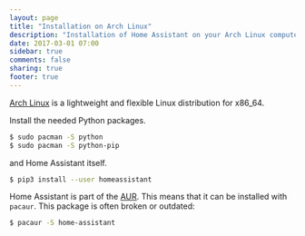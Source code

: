 ```yaml
---
layout: page
title: "Installation on Arch Linux"
description: "Installation of Home Assistant on your Arch Linux computer."
date: 2017-03-01 07:00
sidebar: true
comments: false
sharing: true
footer: true
---
```


[Arch Linux](https://www.archlinux.org/) is a lightweight and flexible Linux distribution for x86_64.

Install the needed Python packages.

```bash
$ sudo pacman -S python
$ sudo pacman -S python-pip
```

and Home Assistant itself.

```bash
$ pip3 install --user homeassistant
```

Home Assistant is part of the [AUR](https://aur.archlinux.org/packages/home-assistant/). This means that it can be installed with `pacaur`. This package is often broken or outdated:

```bash
$ pacaur -S home-assistant
```
